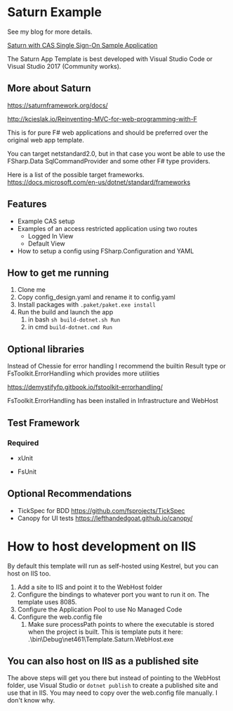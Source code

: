 # Saturn Example

See my blog for more details.

[Saturn with CAS Single Sign-On Sample Application](https://steemit.com/fsharp/@marnee/saturn-with-cas-single-sign-on-sample-application)

The Saturn App Template is best developed with Visual Studio Code or Visual Studio 2017 (Community works).

## More about Saturn

https://saturnframework.org/docs/

http://kcieslak.io/Reinventing-MVC-for-web-programming-with-F

This is for pure F# web applications and should be preferred over the original web app template.

You can target netstandard2.0, but in that case you wont be able to use the FSharp.Data SqlCommandProvider and some other F# type providers.

Here is a list of the possible target frameworks.
https://docs.microsoft.com/en-us/dotnet/standard/frameworks

## Features

* Example CAS setup
* Examples of an access restricted application using two routes
  * Logged In View
  * Default View
* How to setup a config using FSharp.Configuration and YAML

## How to get me running

1. Clone me
2. Copy config_design.yaml and rename it to config.yaml
3. Install packages with `.paket/paket.exe install`
4. Run the build and launch the app
	1. in bash `sh build-dotnet.sh Run`
	2. in cmd `build-dotnet.cmd Run`

## Optional libraries

Instead of Chessie for error handling I recommend the builtin Result type or FsToolkit.ErrorHandling which provides more utilities

https://demystifyfp.gitbook.io/fstoolkit-errorhandling/

FsToolkit.ErrorHandling has been installed in Infrastructure and WebHost

## Test Framework

### Required

* xUnit

* FsUnit

## Optional Recommendations

* TickSpec for BDD
https://github.com/fsprojects/TickSpec
* Canopy for UI tests https://lefthandedgoat.github.io/canopy/

# How to host development on IIS
By default this template will run as self-hosted using Kestrel, but you can host on IIS too.

1) Add a site to IIS and point it to the WebHost folder
2) Configure the bindings to whatever port you want to run it on. The template uses 8085.
3) Configure the Application Pool to use No Managed Code
4) Configure the web.config file
	1) Make sure processPath points to where the executable is stored when the project is built. This is template puts it here: .\bin\Debug\net461\Template.Saturn.WebHost.exe

## You can also host on IIS as a published site

The above steps will get you there but instead of pointing to the WebHost folder, use Visual Studio or `dotnet publish` to create a published site and use that in IIS. You may need to copy over the web.config file manually. I don't know why.
